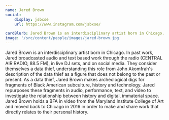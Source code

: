 ```yaml
---
name: Jared Brown
social:
    display: jsbxse
    url: https://www.instagram.com/jsbxse/

cardBlurb: Jared Brown is an interdisciplinary artist born in Chicago. In past work, Jared broadcasted audio and text based work through the radio (CENTRAL AIR RADIO, 88.5 FM), in live DJ sets, and on social media.
image: '/src/content/people/images/jared-brown.jpg'
---
```


Jared Brown is an interdisciplinary artist born in Chicago. In past work, Jared broadcasted audio and text based work through the radio (CENTRAL AIR RADIO, 88.5 FM), in live DJ sets, and on social media. They consider themselves a data thief, understanding this role from John Akomfrah's description of the data thief as a figure that does not belong to the past or present. As a data thief, Jared Brown makes archeological digs for fragments of Black American subculture, history and technology. Jared repurposes these fragments in audio, performance, text, and video to investigate the relationship between history and digital, immaterial space. Jared Brown holds a BFA in video from the Maryland Institute College of Art and moved back to Chicago in 2016 in order to make and share work that directly relates to their personal history.

